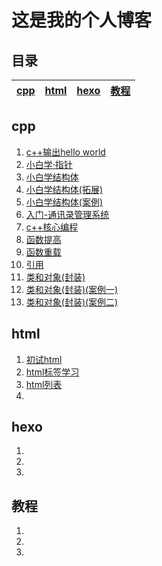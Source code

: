 #  这是我的个人博客

## 目录

| [cpp](https://github.com/ababll5/my_blog/tree/main#cpp)|[html](https://github.com/ababll5/my_blog/tree/main?tab=readme-ov-file#html)|[hexo](https://github.com/ababll5/my_blog/tree/main?tab=readme-ov-file#hexo)|[教程](https://github.com/ababll5/my_blog/tree/main?tab=readme-ov-file#%E6%95%99%E7%A8%8B)|
|--------------------|--------------------|--------------------|------------------|


## cpp
 1. [c++输出hello world](posts/cpp/c-输出hello-world.md)  
 2. [小白学·指针](posts/cpp/小白初学指针.md)  
 3. [小白学结构体](posts/cpp/小白学结构体.md) 
 4. [小白学结构体(拓展)](posts/cpp/小白学结构体-扩展.md)  
 5. [小白学结构体(案例)](posts/cpp/小白学结构体-案例.md)
 6. [入门-通讯录管理系统](posts/cpp/入门-通讯录管理系统1.md)
 7. [c++核心编程](posts/cpp/c-核心编成.md)
 8. [函数提高](posts/cpp/函数提高.md)
 9. [函数重载](posts/cpp/函数重载.md)
 10. [引用](posts/cpp/引用.md)
 11. [类和对象(封装)](posts/cpp/类与对象.md)
 12. [类和对象(封装)(案例一)](posts/cpp/类和对象2.md)
 13. [类和对象(封装)(案例二)](posts/cpp/类和对象(封装)(案例二).markdown)

## html
1. [初试html](posts/html/初试html.md)
2. [html标签学习](posts/html/html标签学习.md)
3. [html列表](posts/html/html列表.md)
4. []()

## hexo
1. []()
2. []()
3. []()

## 教程
1. []()
2. []()
3. []()

